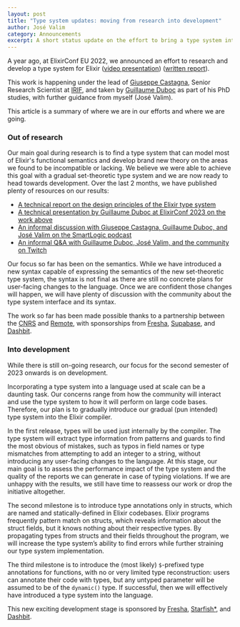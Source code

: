 ```yaml
---
layout: post
title: "Type system updates: moving from research into development"
author: José Valim
category: Announcements
excerpt: A short status update on the effort to bring a type system into Elixir.
---
```


A year ago, at ElixirConf EU 2022, we announced an effort to research
and develop a type system for Elixir ([video presentation](https://www.youtube.com/watch?v=Jf5Hsa1KOc8))
([written report](/blog/2022/10/05/my-future-with-elixir-set-theoretic-types/)).

This work is happening under the lead of [Giuseppe Castagna](https://www.irif.fr/~gc/),
Senior Research Scientist at [IRIF](https://www.irif.fr), and taken by
[Guillaume Duboc](https://www.irif.fr/users/gduboc/index) as part of his
PhD studies, with further guidance from myself (José Valim).

This article is a summary of where we are in our efforts and where we
are going.

### Out of research

Our main goal during research is to find a type system that can model
most of Elixir's functional semantics and develop brand new theory on
the areas we found to be incompatible or lacking. We believe we were
able to achieve this goal with a gradual set-theoretic type system
and we are now ready to head towards development. Over the last 2 months,
we have published plenty of resources on our results:

  * [A technical report on the design principles of the Elixir type system](https://arxiv.org/abs/2306.06391)
  * [A technical presentation by Guillaume Duboc at ElixirConf 2023 on the work above](https://youtube.com/watch?v=gJJH7a2J9O8)
  * [An informal discussion with Giuseppe Castagna, Guillaume Duboc, and José Valim on the SmartLogic podcast](https://smartlogic.io/podcast/elixir-wizards/s10-e12-jose-guillaume-giuseppe-types-elixir/)
  * [An informal Q&A with Guillaume Duboc, José Valim, and the community on Twitch](https://www.twitch.tv/videos/1841707383)

Our focus so far has been on the semantics. While we have introduced a
new syntax capable of expressing the semantics of the new set-theoretic
type system, the syntax is not final as there are still no concrete
plans for user-facing changes to the language. Once we are confident
those changes will happen, we will have plenty of discussion with the
community about the type system interface and its syntax.

The work so far has been made possible thanks to a partnership between
the [CNRS](https://www.cnrs.fr/fr) and [Remote](https://remote.com),
with sponsorships from [Fresha](https://www.fresha.com),
[Supabase](https://supabase.com), and [Dashbit](https://dashbit.co).

### Into development

While there is still on-going research, our focus for the second semester
of 2023 onwards is on development.

Incorporating a type system into a language used at scale can be a daunting
task. Our concerns range from how the community will interact and use the
type system to how it will perform on large code bases. Therefore, our plan
is to gradually introduce our gradual (pun intended) type system into the
Elixir compiler.

In the first release, types will be used just internally by the compiler.
The type system will extract type information from patterns and guards to
find the most obvious of mistakes, such as typos in field names or type
mismatches from attempting to add an integer to a string, without introducing
any user-facing changes to the language. At this stage, our main goal is
to assess the performance impact of the type system and the quality of
the reports we can generate in case of typing violations. If we are
unhappy with the results, we still have time to reassess our work or drop
the initiative altogether.

The second milestone is to introduce type annotations only in structs,
which are named and statically-defined in Elixir codebases. Elixir programs
frequently pattern match on structs, which reveals information about
the struct fields, but it knows nothing about their respective types.
By propagating types from structs and their fields throughout the program,
we will increase the type system’s ability to find errors while further
straining our type system implementation.

The third milestone is to introduce the (most likely) `$`-prefixed type
annotations for functions, with no or very limited type reconstruction:
users can annotate their code with types, but any untyped parameter
will be assumed to be of the `dynamic()` type. If successful, then we
will effectively have introduced a type system into the language.

This new exciting development stage is sponsored by [Fresha](https://www.fresha.com), [Starfish*](https://starfish.team),
and [Dashbit](https://dashbit.co).
